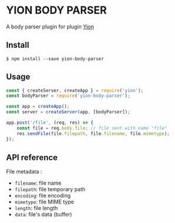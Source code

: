 # YION BODY PARSER

A body parser plugin for plugin [Yion](https://www.npmjs.com/package/yion)

## Install

```
$ npm install --save yion-body-parser
```

## Usage

```javascript
const { createServer, createApp } = require('yion');
const bodyParser = require('yion-body-parser');

const app = createApp();
const server = createServer(app, [bodyParser]);

app.post('/file', (req, res) => {
    const file = req.body.file; // file sent with name "file"
    res.sendFile(file.filepath, file.filename, file.mimetype);
});
```

## API reference

File metadata :

* `filename`: file name
* `filepath`: file temporary path
* `encoding`: file encoding
* `mimetype`: file MIME type
* `length`: file length
* `data`: file's data (buffer)
